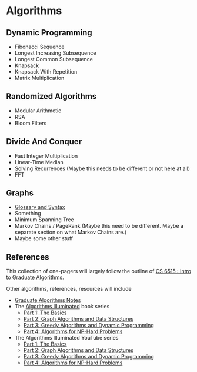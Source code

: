 # Algorithms

## Dynamic Programming

* Fibonacci Sequence
* Longest Increasing Subsequence
* Longest Common Subsequence
* Knapsack
* Knapsack With Repetition
* Matrix Multiplication

## Randomized Algorithms

* Modular Arithmetic
* RSA
* Bloom Filters

## Divide And Conquer

* Fast Integer Multiplication
* Linear-Time Median
* Solving Recurrences (Maybe this needs to be different or not here at all)
* FFT

## Graphs

* [Glossary and Syntax](./Graph/GlossaryAndSyntax.md)
* Something
* Minimum Spanning Tree
* Markov Chains / PageRank (Maybe this need to be different. Maybe a separate section on what Markov Chains are.)
* Maybe some other stuff

## References

This collection of one-pagers will largely follow the outline of [CS 6515 : Intro to Graduate Algorithms](https://omscs.gatech.edu/cs-8803-ga-graduate-algorithms).<br>

Other algorithms, references, resources will include
* [Graduate Algorithms Notes](https://teapowered.dev/assets/ga-notes.pdf)
* The [Algorithms Illuminated](http://algorithmsilluminated.org/) book series
  * [Part 1: The Basics](https://www.amazon.com/dp/0999282905)
  * [Part 2: Graph Algorithms and Data Structures](https://www.amazon.com/dp/0999282921)
  * [Part 3: Greedy Algorithms and Dynamic Programming](https://www.amazon.com/dp/0999282948)
  * [Part 4: Algorithms for NP-Hard Problems](https://www.amazon.com/dp/0999282964)
* The Algorithms Illuminated YouTube series
  * [Part 1: The Basics](https://www.youtube.com/playlist?list=PLEGCF-WLh2RLHqXx6-GZr_w7LgqKDXxN_)
  * [Part 2: Graph Algorithms and Data Structures](https://www.youtube.com/playlist?list=PLEGCF-WLh2RJ5W-pt-KE9GUArTDzVwL1P)
  * [Part 3: Greedy Algorithms and Dynamic Programming](https://www.youtube.com/playlist?list=PLEGCF-WLh2RI5H8JBWxq0Q4AN7XVaj-h-)
  * [Part 4: Algorithms for NP-Hard Problems](https://www.youtube.com/playlist?list=PLEGCF-WLh2RK6lq3iSsiU84rWVee3A-hz)

